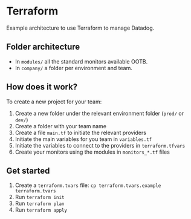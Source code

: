 # Terraform

Example architecture to use Terraform to manage Datadog.

## Folder architecture

- In `modules/` all the standard monitors available OOTB.
- In `company/` a folder per environment and team.

## How does it work?

To create a new project for your team:

1. Create a new folder under the relevant environment folder (`prod/` or `dev/`)
2. Create a folder with your team name
3. Create a file `main.tf` to initiate the relevant providers
4. Initiate the main variables for you team in `variables.tf`
5. Initiate the variables to connect to the providers in `terraform.tfvars`
6. Create your monitors using the modules in `monitors_*.tf` files

## Get started

1. Create a `terraform.tvars` file: `cp terraform.tvars.example terraform.tvars`
2. Run `terraform init`
3. Run `terraform plan`
4. Run `terraform apply`
